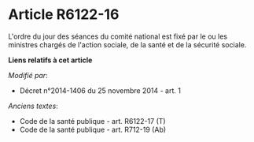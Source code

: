 # Article R6122-16

L'ordre du jour des séances du comité national est fixé par le ou les ministres chargés de l'action sociale, de la santé et
de la sécurité sociale.

**Liens relatifs à cet article**

_Modifié par_:

  - Décret n°2014-1406 du 25 novembre 2014 - art. 1

_Anciens textes_:

  - Code de la santé publique - art. R6122-17 (T)
  - Code de la santé publique - art. R712-19 (Ab)
